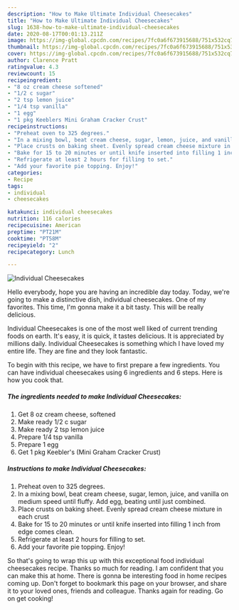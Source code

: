 ```yaml
---
description: "How to Make Ultimate Individual Cheesecakes"
title: "How to Make Ultimate Individual Cheesecakes"
slug: 1638-how-to-make-ultimate-individual-cheesecakes
date: 2020-08-17T00:01:13.211Z
image: https://img-global.cpcdn.com/recipes/7fc0a6f673915688/751x532cq70/individual-cheesecakes-recipe-main-photo.jpg
thumbnail: https://img-global.cpcdn.com/recipes/7fc0a6f673915688/751x532cq70/individual-cheesecakes-recipe-main-photo.jpg
cover: https://img-global.cpcdn.com/recipes/7fc0a6f673915688/751x532cq70/individual-cheesecakes-recipe-main-photo.jpg
author: Clarence Pratt
ratingvalue: 4.3
reviewcount: 15
recipeingredient:
- "8 oz cream cheese softened"
- "1/2 c sugar"
- "2 tsp lemon juice"
- "1/4 tsp vanilla"
- "1 egg"
- "1 pkg Keeblers Mini Graham Cracker Crust"
recipeinstructions:
- "Preheat oven to 325 degrees."
- "In a mixing bowl, beat cream cheese, sugar, lemon, juice, and vanilla on medium speed until fluffy. Add egg, beating until just combined."
- "Place crusts on baking sheet. Evenly spread cream cheese mixture in each crust"
- "Bake for 15 to 20 minutes or until knife inserted into filling 1 inch from edge comes clean."
- "Refrigerate at least 2 hours for filling to set."
- "Add your favorite pie topping. Enjoy!"
categories:
- Recipe
tags:
- individual
- cheesecakes

katakunci: individual cheesecakes 
nutrition: 116 calories
recipecuisine: American
preptime: "PT21M"
cooktime: "PT58M"
recipeyield: "2"
recipecategory: Lunch

---
```



![Individual Cheesecakes](https://img-global.cpcdn.com/recipes/7fc0a6f673915688/751x532cq70/individual-cheesecakes-recipe-main-photo.jpg)

Hello everybody, hope you are having an incredible day today. Today, we're going to make a distinctive dish, individual cheesecakes. One of my favorites. This time, I'm gonna make it a bit tasty. This will be really delicious.

Individual Cheesecakes is one of the most well liked of current trending foods on earth. It's easy, it is quick, it tastes delicious. It is appreciated by millions daily. Individual Cheesecakes is something which I have loved my entire life. They are fine and they look fantastic.




To begin with this recipe, we have to first prepare a few ingredients. You can have individual cheesecakes using 6 ingredients and 6 steps. Here is how you cook that.

<!--inarticleads1-->

##### The ingredients needed to make Individual Cheesecakes:

1. Get 8 oz cream cheese, softened
1. Make ready 1/2 c sugar
1. Make ready 2 tsp lemon juice
1. Prepare 1/4 tsp vanilla
1. Prepare 1 egg
1. Get 1 pkg Keebler&#39;s (Mini Graham Cracker Crust)




<!--inarticleads2-->

##### Instructions to make Individual Cheesecakes:

1. Preheat oven to 325 degrees.
1. In a mixing bowl, beat cream cheese, sugar, lemon, juice, and vanilla on medium speed until fluffy. Add egg, beating until just combined.
1. Place crusts on baking sheet. Evenly spread cream cheese mixture in each crust
1. Bake for 15 to 20 minutes or until knife inserted into filling 1 inch from edge comes clean.
1. Refrigerate at least 2 hours for filling to set.
1. Add your favorite pie topping. Enjoy!




So that's going to wrap this up with this exceptional food individual cheesecakes recipe. Thanks so much for reading. I am confident that you can make this at home. There is gonna be interesting food in home recipes coming up. Don't forget to bookmark this page on your browser, and share it to your loved ones, friends and colleague. Thanks again for reading. Go on get cooking!
